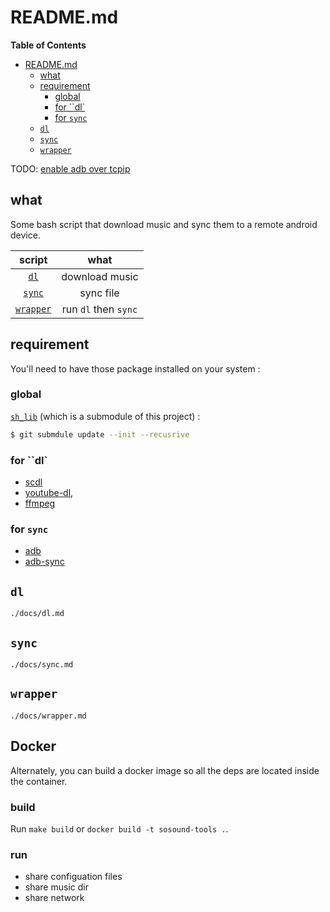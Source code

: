 # README.md

<!-- markdown-toc start - Don't edit this section. Run M-x markdown-toc-refresh-toc -->
**Table of Contents**

- [README.md](#readmemd)
    - [what](#what)
    - [requirement](#requirement)
        - [global](#global)
        - [for ``dl`](#for-dl)
        - [for `sync`](#for-sync)
    - [`dl`](#dl)
    - [`sync`](#sync)
    - [`wrapper`](#wrapper)

<!-- markdown-toc end -->

TODO: [enable adb over tcpip][7]

## what

Some bash script that download music and sync them to a remote android device.

| script                | what                 |
| :-:                   | :-:                  |
| [`dl`](#dl)           | download music       |
| [`sync`](#sync)       | sync file            |
| [`wrapper`](#wrapper) | run `dl` then `sync` |

## requirement

You'll need to have those package installed on your system :

### global

[`sh_lib`][6] (which is a submodule of this project) :
```bash
$ git submdule update --init --recusrive
```

### for ``dl`

- [scdl][1]
- [youtube-dl][2],
- [ffmpeg][3]

### for `sync`

- [adb][4]
- [adb-sync][5]

## `dl`

`./docs/dl.md`

## `sync`

`./docs/sync.md`

## `wrapper`

`./docs/wrapper.md`

## Docker

Alternately, you can build a docker image so all the deps are located inside the container.

### build

Run `make build` or `docker build -t sosound-tools .`.

### run

- share configuation files
- share music dir
- share network

[1]: https://github.com/flyingrub/scdl
[2]: https://github.com/ytdl-org/youtube-dl
[3]: https://ffmpeg.org/
[4]: https://developer.android.com/studio/command-line/adb
[5]: https://github.com/google/adb-sync
[6]: https://github.com/burgesQ/sh_lib
[7]: https://stackoverflow.com/questions/2604727/how-can-i-connect-to-android-with-adb-over-tcp
